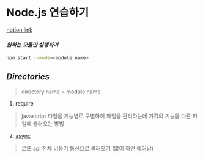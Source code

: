 # Node.js 연습하기
[notion link](https://jonggurl96.notion.site/NodeJS-d44746ec8f7548b681b4b351e06e69ae)
#### *원하는 모듈만 실행하기*
```sh
npm start --mode=<module name>
```
## *Directories*
> directory name = module name
1. require
> javascript 파일을 기능별로 구별하여 파일을 관리하는데 가각의 기능을 다른 파일에 불러오는 방법

2. [async](async/README.md)
> 로또 api 전체 비동기 통신으로 불러오기 (많이 하면 에러남)